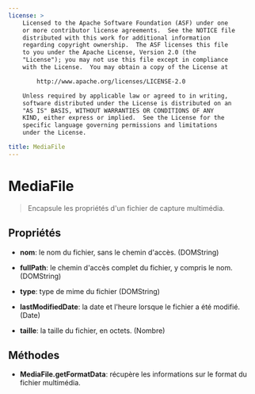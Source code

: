 ```yaml
---
license: >
    Licensed to the Apache Software Foundation (ASF) under one
    or more contributor license agreements.  See the NOTICE file
    distributed with this work for additional information
    regarding copyright ownership.  The ASF licenses this file
    to you under the Apache License, Version 2.0 (the
    "License"); you may not use this file except in compliance
    with the License.  You may obtain a copy of the License at

        http://www.apache.org/licenses/LICENSE-2.0

    Unless required by applicable law or agreed to in writing,
    software distributed under the License is distributed on an
    "AS IS" BASIS, WITHOUT WARRANTIES OR CONDITIONS OF ANY
    KIND, either express or implied.  See the License for the
    specific language governing permissions and limitations
    under the License.

title: MediaFile
---
```


# MediaFile

> Encapsule les propriétés d'un fichier de capture multimédia.

## Propriétés

*   **nom**: le nom du fichier, sans le chemin d'accès. (DOMString)

*   **fullPath**: le chemin d'accès complet du fichier, y compris le nom. (DOMString)

*   **type**: type de mime du fichier (DOMString)

*   **lastModifiedDate**: la date et l'heure lorsque le fichier a été modifié. (Date)

*   **taille**: la taille du fichier, en octets. (Nombre)

## Méthodes

*   **MediaFile.getFormatData**: récupère les informations sur le format du fichier multimédia.
